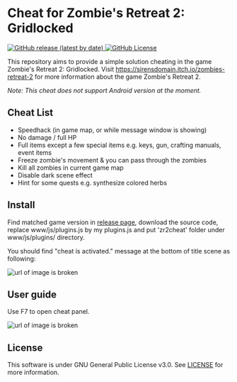# Cheat for Zombie's Retreat 2: Gridlocked

<div>
    <p align="left">
        <a href="https://github.com/Jim00000/Zombies-Retreat-2-Cheat-Script/releases/latest">
            <img src="https://img.shields.io/github/v/release/Jim00000/Zombies-Retreat-2-Cheat-Script?style=flat-square" alt="GitHub release (latest by date)">
        </a>
        <a href="https://github.com/Jim00000/Zombies-Retreat-2-Cheat-Script/blob/master/LICENSE">
            <img src="https://img.shields.io/github/license/Jim00000/Zombies-Retreat-2-Cheat-Script?style=flat-square" alt="GitHub License">
        </a>
    </p>
</div>

This repository aims to provide a simple solution cheating in the game Zombie's Retreat 2: Gridlocked. Visit https://sirensdomain.itch.io/zombies-retreat-2 for more information about the game Zombie's Retreat 2.

*Note: This cheat does not support Android version at the moment.*

## Cheat List

- Speedhack (in game map, or while message window is showing)
- No damage / full HP
- Full items except a few special items e.g. keys, gun, crafting manuals, event items
- Freeze zombie's movement & you can pass through the zombies
- Kill all zombies in current game map
- Disable dark scene effect
- Hint for some quests e.g. synthesize colored herbs

## Install

Find matched game version in [release page](https://github.com/Jim00000/Zombies-Retreat-2-Cheat-Script/releases), download the source code, replace www/js/plugins.js by my plugins.js and put 'zr2cheat' folder under www/js/plugins/ directory.

You should find "cheat is activated." message at the bottom of title scene as following:

![url of image is broken](https://i.imgur.com/xiS6CGK.png)

## User guide

Use F7 to open cheat panel.

![url of image is broken](https://i.imgur.com/4FyzeXZ.png)

## License

This software is under GNU General Public License v3.0. See [LICENSE](LICENSE) for more information.
